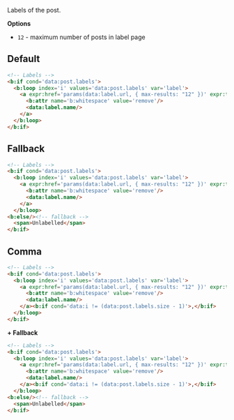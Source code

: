 <!--
@@@title:Labels@@@
@@@description:Labels of the post.@@@
@@@section:Snippets@@@
@@@subsection:Posts@@@
-->

Labels of the post.

**Options**

- `12` - maximum number of posts in label page


## Default

```html
<!-- Labels -->
<b:if cond='data:post.labels'>
  <b:loop index='i' values='data:post.labels' var='label'>
    <a expr:href='params(data:label.url, { max-results: "12" })' expr:title='data:label.name'>
      <b:attr name='b:whitespace' value='remove'/>
      <data:label.name/>
    </a>
  </b:loop>
</b:if>
```


## Fallback

```html
<!-- Labels -->
<b:if cond='data:post.labels'>
  <b:loop index='i' values='data:post.labels' var='label'>
    <a expr:href='params(data:label.url, { max-results: "12" })' expr:title='data:label.name'>
      <b:attr name='b:whitespace' value='remove'/>
      <data:label.name/>
    </a>
  </b:loop>
<b:else/><!-- fallback -->
  <span>Unlabelled</span>
</b:if>
```


## Comma

```html
<!-- Labels -->
<b:if cond='data:post.labels'>
  <b:loop index='i' values='data:post.labels' var='label'>
    <a expr:href='params(data:label.url, { max-results: "12" })' expr:title='data:label.name'>
      <b:attr name='b:whitespace' value='remove'/>
      <data:label.name/>
    </a><b:if cond='data:i != (data:post.labels.size - 1)'>,</b:if>
  </b:loop>
</b:if>
```

**+ Fallback**

```html
<!-- Labels -->
<b:if cond='data:post.labels'>
  <b:loop index='i' values='data:post.labels' var='label'>
    <a expr:href='params(data:label.url, { max-results: "12" })' expr:title='data:label.name'>
      <b:attr name='b:whitespace' value='remove'/>
      <data:label.name/>
    </a><b:if cond='data:i != (data:post.labels.size - 1)'>,</b:if>
  </b:loop>
<b:else/><!-- fallback -->
  <span>Unlabelled</span>
</b:if>
```
